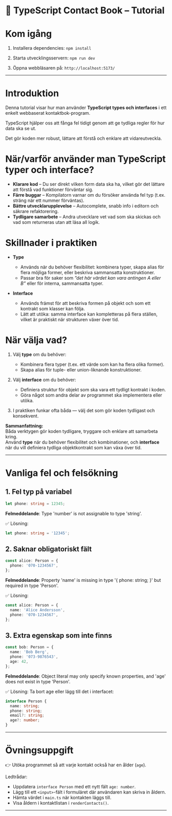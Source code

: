 # 📒 TypeScript Contact Book – Tutorial

# Kom igång

1. Installera dependencies: `npm install`

2. Starta utvecklingsservern: `npm run dev`

3. Öppna webbläsaren på: `http://localhost:5173/`

---

# Introduktion

Denna tutorial visar hur man använder **TypeScript types och interfaces** i ett enkelt webbaserat kontaktbok-program.

TypeScript hjälper oss att fånga fel tidigt genom att ge tydliga regler för hur data ska se ut.

Det gör koden mer robust, lättare att förstå och enklare att vidareutveckla.

# När/varför använder man TypeScript typer och interface?

- **Klarare kod** – Du ser direkt vilken form data ska ha, vilket gör det lättare att förstå vad funktioner förväntar sig.
- **Färre buggar** – Kompilatorn varnar om du försöker använda fel typ (t.ex. sträng när ett nummer förväntas).
- **Bättre utvecklarupplevelse** – Autocomplete, snabb info i editorn och säkrare refaktorering.
- **Tydligare samarbete** – Andra utvecklare vet vad som ska skickas och vad som returneras utan att läsa all logik.

# Skillnader i praktiken

- **Type**

  - Används när du behöver flexibilitet: kombinera typer, skapa alias för flera möjliga former, eller beskriva sammansatta konstruktioner.
  - Passar bra för saker som _”det här värdet kan vara antingen A eller B”_ eller för interna, sammansatta typer.

- **Interface**
  - Används främst för att beskriva formen på objekt och som ett kontrakt som klasser kan följa.
  - Lätt att utöka: samma interface kan kompletteras på flera ställen, vilket är praktiskt när strukturen växer över tid.

# När välja vad?

1. Välj **type** om du behöver:

   - Kombinera flera typer (t.ex. ett värde som kan ha flera olika former).
   - Skapa alias för tuple- eller union-liknande konstruktioner.

2. Välj **interface** om du behöver:

   - Definiera struktur för objekt som ska vara ett tydligt kontrakt i koden.
   - Göra något som andra delar av programmet ska implementera eller utöka.

3. I praktiken funkar ofta båda — välj det som gör koden tydligast och konsekvent.

**Sammanfattning:**  
Båda verktygen gör koden tydligare, tryggare och enklare att samarbeta kring.  
Använd **type** när du behöver flexibilitet och kombinationer, och **interface** när du vill definiera tydliga objektkontrakt som kan växa över tid.

---

# Vanliga fel och felsökning

## 1. Fel typ på variabel

```ts
let phone: string = 12345;
```

**Felmeddelande**: Type 'number' is not assignable to type 'string'.

✅ Lösning:

```ts
let phone: string = '12345';
```

## 2. Saknar obligatoriskt fält

```ts
const alice: Person = {
  phone: '070-1234567',
};
```

**Felmeddelande**: Property 'name' is missing in type '{ phone: string; }' but required in type 'Person'.

✅ Lösning:

```ts
const alice: Person = {
  name: 'Alice Andersson',
  phone: '070-1234567',
};
```

## 3. Extra egenskap som inte finns

```ts
const bob: Person = {
  name: 'Bob Berg',
  phone: '073-9876543',
  age: 42,
};
```

**Felmeddelande**: Object literal may only specify known properties, and 'age' does not exist in type 'Person'.

✅ Lösning: Ta bort age eller lägg till det i interfacet:

```ts
interface Person {
  name: string;
  phone: string;
  email?: string;
  age?: number;
}
```

---

# Övningsuppgift

👉 Utöka programmet så att varje kontakt också har en ålder (`age`).

Ledtrådar:

- Uppdatera `interface Person` med ett nytt fält `age: number`.
- Lägg till ett `<input>`-fält i formuläret där användaren kan skriva in åldern.
- Hämta värdet i `main.ts` när kontakten läggs till.
- Visa åldern i kontaktlistan i `renderContacts()`.

---

